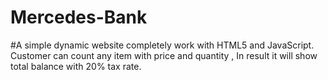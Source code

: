 ﻿# Mercedes-Bank
 #A simple dynamic website completely work with HTML5 and JavaScript. Customer can count any item with price and quantity , In result it will show total balance with 20% tax rate.

